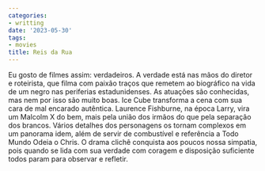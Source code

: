```yaml
---
categories:
- writting
date: '2023-05-30'
tags:
- movies
title: Reis da Rua
---
```


Eu gosto de filmes assim: verdadeiros. A verdade está nas mãos do diretor e roteirista, que filma com paixão traços que remetem ao biográfico na vida de um negro nas periferias estadunidenses. As atuações são conhecidas, mas nem por isso são muito boas. Ice Cube transforma a cena com sua cara de mal encarado autêntica. Laurence Fishburne, na época Larry, vira um Malcolm X do bem, mais pela união dos irmãos do que pela separação dos brancos. Vários detalhes dos personagens os tornam complexos em um panorama idem, além de servir de combustível e referência a Todo Mundo Odeia o Chris. O drama clichê conquista aos poucos nossa simpatia, pois quando se lida com sua verdade com coragem e disposição suficiente todos param para observar e refletir.